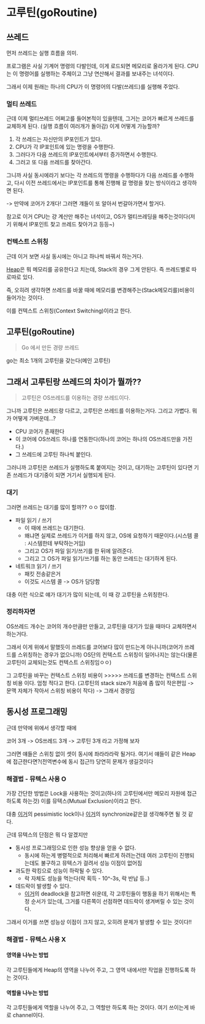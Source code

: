 # 고루틴(goRoutine)

## 쓰레드

먼저 쓰레드는 실행 흐름을 의미.

프로그램은 사실 기계어 명령의 다발인데, 이게 로드되면 메모리로 올라가게 된다.
CPU는 이 명령어를 실행하는 주체이고 그냥 연산해서 결과를 보내주는 녀석이다.

그래서 이제 원래는 하나의 CPU가 이 명령어의 다발(쓰레드)를 실행해 주었다.

### 멀티 쓰레드

근데 이제 멀티쓰레드 어쩌고를 들어본적이 있을텐데, 그거는 코어가 빠르게 쓰레드를 교체하게 된다. (실행 흐름이 여러개가 돌아감)
이게 어떻게 가능할까?

1. 각 쓰레드는 자신만의 IP포인트가 있다.
2. CPU가 각 IP포인트에 있는 명령을 수행한다. 
3. 그러다가 다음 쓰레드의 IP포인트에서부터 증가하면서 수행한다.
4. 그러고 또 다음 쓰레드를 찾아간다.

그니까 사실 동시에라기 보다는 각 쓰레드의 명령을 수행하다가 다음 쓰레드를 수행하고, 다시 이전 쓰레드에서는 IP포인트를 통해 진행해 갈 명령을 찾는 방식이라고 생각하면 된다.

-> 만약에 코어가 2개다! 그러면 걔들이 또 알아서 번갈아가면서 할거다.

참고로 이거 CPU는 걍 계산만 해주는 녀석이고, OS가 멀티쓰레딩을 해주는것이다(저기 위해서 IP포인트 찾고 쓰레드 찾아가고 등등~)

### 컨텍스트 스위칭

근데 이거 보면 사실 동시에는 아니고 하나씩 바꿔서 하는거다.

[Heap](https://hello-backend.tistory.com/215)은 뭐 메모리를 공유한다고 치는데, Stack의 경우 그게 안된다. 즉 쓰레드별로 따로따로 있다.

즉, 오히려 생각하면 쓰레드를 바꿀 때에 메모리를 변경해주는(Stack메모리를)비용이 들어가는 것이다.

이를 컨텍스트 스위칭(Context Switching)이라고 한다.

## 고루틴(goRoutine)

> Go 에서 만든 경량 쓰레드

go는 최소 1개의 고루틴을 갖는다(메인 고루틴)

## 그래서 고루틴랑 쓰레드의 차이가 뭘까??

> 고루틴은 OS쓰레드를 이용하는 경량 쓰레드이다.

그니까 고루틴은 쓰레드랑 다르고, 고루틴은 쓰레드를 이용하는거다. 그리고 가볍다.
뭐가 어떻게 가벼운데...?

* CPU 코어가 존재한다
* 이 코어에 OS쓰레드 하나를 연동한다(하나의 코어는 하나의 OS쓰레드만을 가진다.)
* 그 쓰레드에 고루틴 하나씩 붙인다.

그러니까 고루틴은 쓰레드가 실행하도록 붙여지는 것이고, 대기하는 고루틴이 있다면 기존 쓰레드가 대기중이 되면 거기서 실행되게 된다.

### 대기

그러면 쓰레드는 대기를 많이 할까??
ㅇㅇ 많이함.

- 파일 읽기 / 쓰기
    - 이 때에 쓰레드는 대기한다.
    - 왜냐면 실제로 쓰레드가 이거를 하지 않고, OS에 요청하기 때문이다.(시스템 콜 : 시스템한테 부탁하는거임)
    - 그리고 OS가 파일 읽기/쓰기를 한 뒤에 알려준다.
    - 그리고 그 OS가 파일 읽기/쓰기를 하는 동안 쓰레드는 대기하게 된다.
- 네트워크 읽기 / 쓰기
    - 패킷 전송같은거
    - 이것도 시스템 콜 -> OS가 담당함

대충 이런 식으로 얘가 대기가 많이 되는데, 이 때 걍 고루틴을 스위칭한다.

### 정리하자면

OS쓰레드 개수는 코어의 개수만큼만 만들고, 고루틴을 대기가 있을 때마다 교체하면서 하는거다.

그래서 이게 위에서 말했듯이 쓰레드를 코어보다 많이 만드는게 아니니까(코어가 쓰레드를 스위칭하는 경우가 없으니까) OS단의 컨텍스트 스위칭이 일어나지는 않는다(물론 고루틴이 교체되는것도 컨텍스트 스위칭임ㅇㅇ)

그 고루틴을 바꾸는 컨텍스트 스위칭 비용이 >>>>> 쓰레드를 변경하는 컨텍스트 스위칭 비용 이다. 엄청 적다고 한다. (고루틴의 stack size가 처음에 좀 많이 작은편임 -> 문맥 자체가 작아서 스위칭 비용이 작다) -> 그래서 경량임

## 동시성 프로그래밍

근데 만약에 위에서 생각할 때에

코어 3개 -> OS쓰레드 3개 -> 고루틴 3개 라고 가정해 보자

그러면 얘들은 스위칭 없이 셋이 동시에 좌라라라락 될거다.
여기서 얘들이 같은 Heap에 접근한다면?(전역변수에 동시 접근!!) 당연히 문제가 생길것이다

### 해결법 - 뮤텍스 사용 O

가장 간단한 방법은 Lock을 사용하는 것이고(하나의 고루틴에서만 메모리 자원에 접근하도록 하는것) 이를 뮤텍스(Mutual Exclusion)이라고 한다.

대충 [이거](https://hello-backend.tistory.com/213)의 pessimistic lock이나 [이거](https://hello-backend.tistory.com/110)의 synchronize같은걸  생각해주면 될 것 같다.

근데 뮤텍스의 단점은 뭐 다 알겠지만

* 동시성 프로그래밍으로 인한 성능 향상을 얻을 수 없다.
    * 동시에 하는게 병렬적으로 처리해서 빠르게 하려는건데 여러 고루틴이 진행되는데도 불구하고 뮤텍스가 걸려서 성능 이점이 없어짐
* 과도한 락킹으로 성능이 하락될 수 있다.
    * 락 자체도 성능을 먹는다(락 획득 - 10^-3s, 락 반납 등..)
* 데드락이 발생할 수 있다.
    * [이거](https://hello-backend.tistory.com/260)의 deadlock을 참고하면 쉬운데, 각 고루틴들이 행동을 하기 위해서는 특정 순서가 있는데, 그거를 다른쪽이 선점하면 데드락이 생겨버릴 수 있는 것이다.

그래서 이거를 쓰면 성능상 이점이 크지 않고, 오히려 문제가 발생할 수 있는 것이다!!

### 해결법 - 뮤텍스 사용 X

#### 영역을 나누는 방법

각 고루틴들에게 Heap의 영역을 나누어 주고, 그 영역 내에서만 작업을 진행하도록 하는 것이다.

#### 역할을 나누는 방법

각 고루틴들에게 역할을 나누어 주고, 그 역할만 하도록 하는 것이다.
여기 쓰이는게 바로 channel이다.
